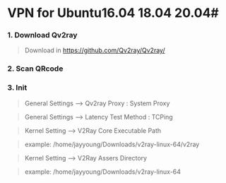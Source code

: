 # VPN for Ubuntu16.04 18.04 20.04#


### 1. Download Qv2ray

>  Download in https://github.com/Qv2ray/Qv2ray/


### 2. Scan QRcode 


### 3. Init
>   General Settings --> Qv2ray Proxy : System Proxy

>   General Settings --> Latency Test Method : TCPing

>   Kernel Setting --> V2Ray Core Executable Path

>   example:  /home/jayyoung/Downloads/v2ray-linux-64/v2ray

>   Kernel Setting --> V2Ray Assers Directory

>   example:  /home/jayyoung/Downloads/v2ray-linux-64